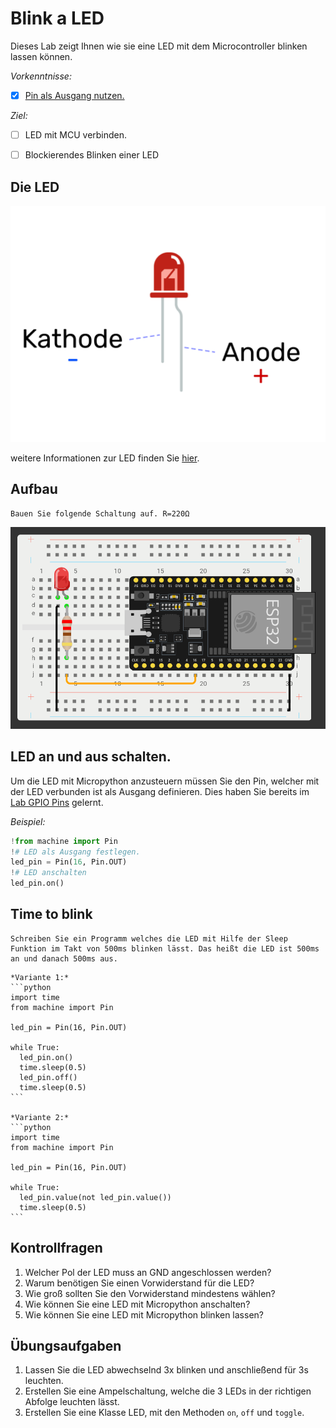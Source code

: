 # Blink a LED

Dieses Lab zeigt Ihnen wie sie eine LED mit dem Microcontroller blinken lassen können.

*Vorkenntnisse:*

- [x] [Pin als Ausgang nutzen.](./gpio-pins.md)

*Ziel:*

- [ ] LED mit MCU verbinden.
- [ ] Blockierendes Blinken einer LED


## Die LED

![LED](./assets/led.png)

weitere Informationen zur LED finden Sie [hier](https://www.elektronik-kompendium.de/sites/bau/0201111.htm).

## Aufbau

~~~admonish task
Bauen Sie folgende Schaltung auf. R=220Ω
~~~

![Aufbau LED](./assets/aufbau-led.png)

## LED an und aus schalten.

Um die LED mit Micropython anzusteuern müssen Sie den Pin, welcher mit der LED verbunden ist als Ausgang definieren.
Dies haben Sie bereits im [Lab GPIO Pins](./gpio-pins.md) gelernt.

*Beispiel:*
```python
!from machine import Pin
!# LED als Ausgang festlegen.
led_pin = Pin(16, Pin.OUT)
!# LED anschalten
led_pin.on()
```

## Time to blink

~~~admonish task
Schreiben Sie ein Programm welches die LED mit Hilfe der Sleep Funktion im Takt von 500ms blinken lässt. Das heißt die LED ist 500ms an und danach 500ms aus.
~~~

~~~admonish solution
*Variante 1:*
```python
import time
from machine import Pin

led_pin = Pin(16, Pin.OUT)

while True:
  led_pin.on()
  time.sleep(0.5)
  led_pin.off()
  time.sleep(0.5)
```

*Variante 2:*
```python
import time
from machine import Pin

led_pin = Pin(16, Pin.OUT)

while True:
  led_pin.value(not led_pin.value())
  time.sleep(0.5)
```
~~~




## Kontrollfragen

1. Welcher Pol der LED muss an GND angeschlossen werden?
1. Warum benötigen Sie einen Vorwiderstand für die LED?
1. Wie groß sollten Sie den Vorwiderstand mindestens wählen?
1. Wie können Sie eine LED mit Micropython anschalten?
1. Wie können Sie eine LED mit Micropython blinken lassen?


## Übungsaufgaben

1. Lassen Sie die LED abwechselnd 3x blinken und anschließend für 3s leuchten.
1. Erstellen Sie eine Ampelschaltung, welche die 3 LEDs in der richtigen Abfolge leuchten lässt.
1. Erstellen Sie eine Klasse LED, mit den Methoden `on`, `off` und `toggle`.
